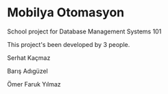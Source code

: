# Mobilya Otomasyon
School project for Database Management Systems 101


This project's been developed by 3 people.

Serhat Kaçmaz

Barış Adıgüzel

Ömer Faruk Yılmaz
